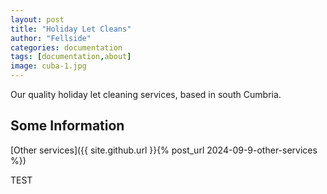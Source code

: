 ```yaml
---
layout: post
title: "Holiday Let Cleans"
author: "Fellside"
categories: documentation
tags: [documentation,about]
image: cuba-1.jpg
---
```


Our quality holiday let cleaning services, based in south Cumbria.

## Some Information


[Other services]({{ site.github.url }}{% post_url 2024-09-9-other-services %})

TEST


